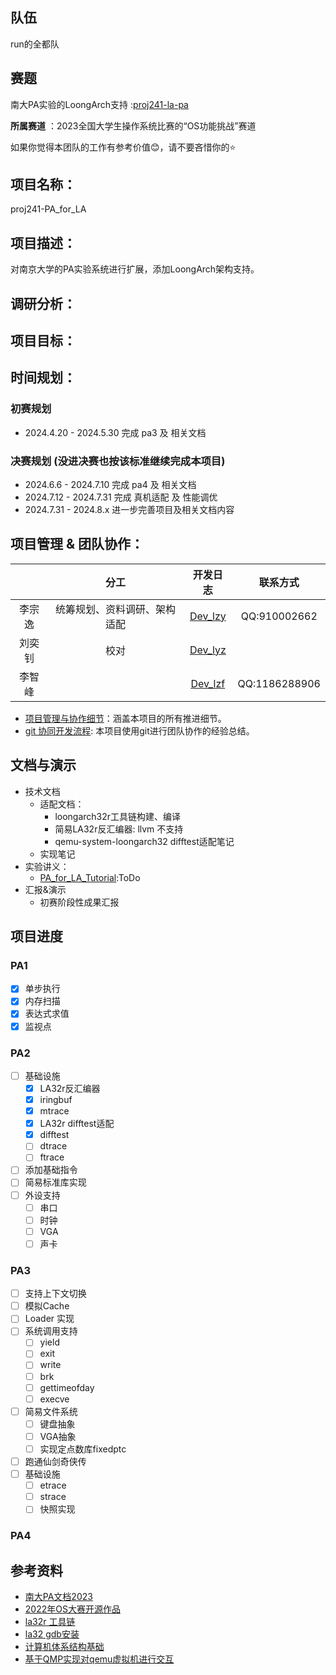 ## 队伍
run的全都队
## 赛题

南大PA实验的LoongArch支持 :[proj241-la-pa](https://github.com/oscomp/proj241-la-pa)

**所属赛道** ：2023全国大学生操作系统比赛的“OS功能挑战”赛道

如果你觉得本团队的工作有参考价值😊，请不要吝惜你的⭐
## 项目名称：

proj241-PA_for_LA

## 项目描述：
对南京大学的PA实验系统进行扩展，添加LoongArch架构支持。

## 调研分析：

## 项目目标：

## 时间规划：
### 初赛规划
- 2024.4.20 - 2024.5.30 完成 pa3 及 相关文档
### 决赛规划 (没进决赛也按该标准继续完成本项目)
- 2024.6.6  - 2024.7.10 完成 pa4 及 相关文档
- 2024.7.12 - 2024.7.31 完成 真机适配 及 性能调优
- 2024.7.31 - 2024.8.x  进一步完善项目及相关文档内容

## 项目管理 & 团队协作：
|        | 分工 | 开发日志 | 联系方式 |
| :----: | :-----: | :----: | :------: |
| 李宗逸 | 统筹规划、资料调研、架构适配 | [Dev_lzy](https://gitlab.eduxiji.net/T202412059992867/project2210132-237696/-/wikis/Dev_log/lzy) | QQ:910002662 |
| 刘奕钊 | 校对 | [Dev_lyz](https://gitlab.eduxiji.net/T202412059992867/project2210132-237696/-/wikis/Dev_log/lyz) |         |
| 李智峰 |          | [Dev_lzf](https://gitlab.eduxiji.net/T202412059992867/project2210132-237696/-/wikis/Dev_log/lzf) | QQ:1186288906          |



- [项目管理与协作细节](https://hxu6i1coj1.feishu.cn/base/WWjRbUz3taGa0UsBuEycoVapngk?table=tbl6xudDrnehQGnQ&view=veweOItODk)：涵盖本项目的所有推进细节。
- [git 协同开发流程](): 本项目使用git进行团队协作的经验总结。

## 文档与演示
- 技术文档
  - 适配文档：
    - loongarch32r工具链构建、编译
    - 简易LA32r反汇编器: llvm 不支持
    - qemu-system-loongarch32 difftest适配笔记
  - 实现笔记
- 实验讲义：
  - [PA_for_LA_Tutorial](NULL):ToDo
- 汇报&演示
  - 初赛阶段性成果汇报

## 项目进度

### PA1
- [x] 单步执行
- [x] 内存扫描
- [x] 表达式求值
- [x] 监视点

### PA2
- [ ] 基础设施
  - [x] LA32r反汇编器
  - [x] iringbuf
  - [x] mtrace
  - [x] LA32r difftest适配
  - [x] difftest
  - [ ] dtrace
  - [ ] ftrace
- [ ] 添加基础指令
- [ ] 简易标准库实现
- [ ] 外设支持
  - [ ] 串口
  - [ ] 时钟
  - [ ] VGA
  - [ ] 声卡

### PA3
- [ ] 支持上下文切换
- [ ] 模拟Cache
- [ ] Loader 实现
- [ ] 系统调用支持
  - [ ] yield
  - [ ] exit
  - [ ] write
  - [ ] brk
  - [ ] gettimeofday
  - [ ] execve
- [ ] 简易文件系统
  - [ ] 键盘抽象
  - [ ] VGA抽象
  - [ ] 实现定点数库fixedptc
- [ ] 跑通仙剑奇侠传
- [ ] 基础设施
  - [ ] etrace
  - [ ] strace
  - [ ] 快照实现
### PA4

## 参考资料
- [南大PA文档2023](https://nju-projectn.github.io/ics-pa-gitbook/ics2023/)
- [2022年OS大赛开源作品]()
- [la32r 工具链](https://gitee.com/loongson-edu/la32r-toolchains)
- [la32 gdb安装](https://blog.csdn.net/greenmoss/article/details/127800221)
- [计算机体系结构基础](https://foxsen.github.io/archbase/)
- [基于QMP实现对qemu虚拟机进行交互](https://zhuanlan.zhihu.com/p/56887210)